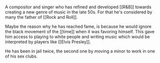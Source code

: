 A compositor and singer who has refined and developed [[R&B]] towards creating a new genre of music in the late 50s. For that he's considered by many the father of [[Rock and Roll]].

Maybe the reason why he has reached fame, is because he would ignore the black movement of the [[time]] when it was favoring himself. This gave him access to playing to white people and writing music which would be interpreted by players like [[Elvis Presley]].

He has been in jail twice, the second one by moving a minor to work in one of his sex clubs.
